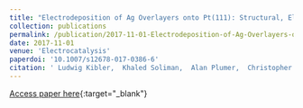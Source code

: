 ```yaml
---
title: "Electrodeposition of Ag Overlayers onto Pt(111): Structural, Electrochemical and Electrocatalytic Properties"
collection: publications
permalink: /publication/2017-11-01-Electrodeposition-of-Ag-Overlayers-onto-Pt111
date: 2017-11-01
venue: 'Electrocatalysis'
paperdoi: '10.1007/s12678-017-0386-6'
citation: ' Ludwig Kibler,  Khaled Soliman,  Alan Plumer,  Christopher Wildi,  Eric Bringley,  Jonathan Mueller,  Timo Jacob, &quot;Electrodeposition of Ag Overlayers onto Pt(111): Structural, Electrochemical and Electrocatalytic Properties.&quot; Electrocatalysis, 2017.'
---
```

[Access paper here](https://doi.org/10.1007/s12678-017-0386-6){:target="_blank"}
